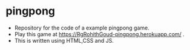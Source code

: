 # pingpong
- Repository for the code of a example pingpong game.
- Play this game at https://RgRohithGoud-pingpong.herokuapp.com/ .
- This is written using HTML,CSS and JS.
